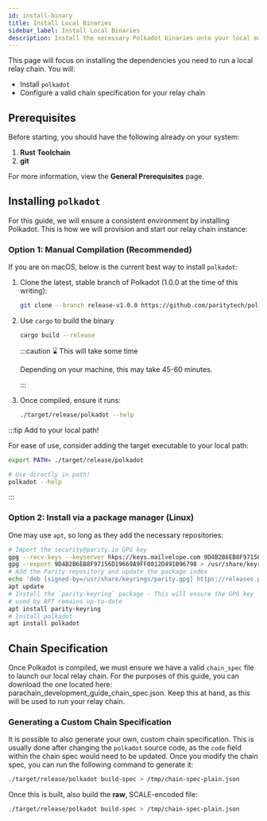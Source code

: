 ```yaml
---
id: install-binary
title: Install Local Binaries
sidebar_label: Install Local Binaries
description: Install the necessary Polkadot binaries onto your local machine.
---
```


This page will focus on installing the dependencies you need to run a local relay chain.  You will:

- Install `polkadot`
- Configure a valid chain specification for your relay chain

## Prerequisites

Before starting, you should have the following already on your system:

1. **Rust Toolchain**
2. **git**

For more information, view the **General Prerequisites** page.

## Installing `polkadot`

For this guide, we will ensure a consistent environment by installing Polkadot.  This is how we will provision and start our relay chain instance:


### Option 1: Manual Compilation (Recommended)

If you are on macOS, below is the current best way to install `polkadot`:

1. Clone the latest, stable branch of Polkadot (1.0.0 at the time of this writing):
   
    ```bash
    git clone --branch release-v1.0.0 https://github.com/paritytech/polkadot.git
    ```


2. Use `cargo` to build the binary

    ```bash
    cargo build --release
    ```

    :::caution ⌛ This will take some time

    Depending on your machine, this may take 45-60 minutes.

    :::

3. Once compiled, ensure it runs:

    ```bash
    ./target/release/polkadot --help
    ```

:::tip Add to your local path!

For ease of use, consider adding the target executable to your local path:

```bash
export PATH= ./target/release/polkadot

# Use directly in path!
polkadot --help
```

:::

### Option 2: Install via a package manager (Linux)

One may use `apt`, so long as they add the necessary repositories:

```bash
# Import the security@parity.io GPG key
gpg --recv-keys --keyserver hkps://keys.mailvelope.com 9D4B2B6EB8F97156D19669A9FF0812D491B96798
gpg --export 9D4B2B6EB8F97156D19669A9FF0812D491B96798 > /usr/share/keyrings/parity.gpg
# Add the Parity repository and update the package index
echo 'deb [signed-by=/usr/share/keyrings/parity.gpg] https://releases.parity.io/deb release main' > /etc/apt/sources.list.d/parity.list
apt update
# Install the `parity-keyring` package - This will ensure the GPG key
# used by APT remains up-to-date
apt install parity-keyring
# Install polkadot
apt install polkadot
```

## Chain Specification

Once Polkadot is compiled, we must ensure we have a valid `chain_spec` file to launch our local relay chain.  For the purposes of this guide, you can download the one located here: parachain_development_guide_chain_spec.json. Keep this at hand, as this will be used to run your relay chain.

### Generating a Custom Chain Specification

It is possible to also generate your own, custom chain specification.  This is usually done after changing the `polkadot` source code, as the `code` field within the chain spec would need to be updated.  Once you modify the chain spec, you can run the following command to generate it:

```bash
./target/release/polkadot build-spec > /tmp/chain-spec-plain.json
```

Once this is built, also build the **raw**, SCALE-encoded file:

```bash
./target/release/polkadot build-spec > /tmp/chain-spec-plain.json
```


